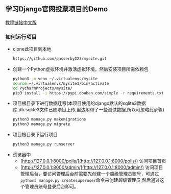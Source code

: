 ## 学习Django官网投票项目的Demo
[教程链接中文版](https://docs.djangoproject.com/zh-hans/2.2/intro/)
### 如何运行项目
* clone此项目到本地
    ```bash
    https://github.com/passerby223/mysite.git
    ```
* 创建一个Python虚拟环境并激活虚拟环境，然后安装项目所需依赖包
    ```bash
    python3 -m venv ~/.virtualenvs/mysite
    source ~/.virtualenvs/mysite1/bin/activate
    cd PycharmProjects/mysite/
    pip3 install -i https://pypi.douban.com/simple -r requirements.txt
    ```
* 项目根目录下进行数据迁移(本项目使用的django默认的sqlite3数据库,db.sqlite3文件已随项目上传,里边附带了一些测试数据,所以可忽略此步骤)
    ```bash
    python3 manage.py makemigrations
    python3 manage.py migrate
    ```
* 项目根目录下运行项目
    ```bash
    python3 manage.py runserver
    ```
* 浏览器中
    * [http://127.0.0.1:8000/polls/](http://127.0.0.1:8000/polls/) 访问项目首页
    * [http://127.0.0.1:8000/admin/](http://127.0.0.1:8000/admin/) 访问项目管理后台，要访问管理后台前需要先创建一个超级管理员账号，可通过`python3 manage.py createsuperuser`命令来创建超级管理员,然后通过这个管理员账号登录后台即可。

